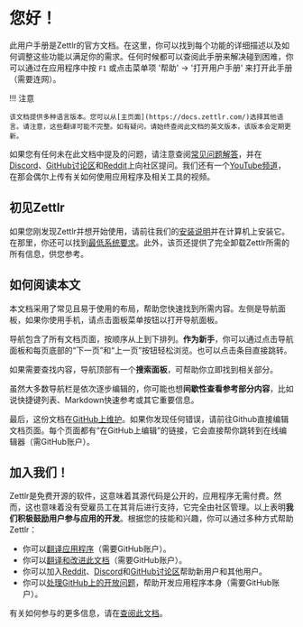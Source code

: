 # 您好！

此用户手册是Zettlr的官方文档。在这里，你可以找到每个功能的详细描述以及如何调整这些功能以满足你的需求。任何时候都可以查阅此手册来解决碰到困难，你可以通过在应用程序中按 `F1` 或点击菜单项 '帮助' → '打开用户手册' 来打开此手册（需要连网）。

!!! 注意

    该文档提供多种语言版本。您可以从[主页面](https://docs.zettlr.com/)选择其他语言。请注意，这些翻译可能不完整。如有疑问，请始终查阅此文档的英文版本，该版本会定期更新。

如果您有任何未在此文档中提及的问题，请注意查阅[常见问题解答](reference/faq.md)，并在[Discord](https://discord.gg/PcfS3DM9Xj)、[GitHub讨论区](https://github.com/Zettlr/Zettlr/discussions)和[Reddit](https://www.reddit.com/r/Zettlr/)上向社区提问。我们还有一个[YouTube频道](https://www.youtube.com/c/Zettlr/)，在那会偶尔上传有关如何使用应用程序及相关工具的视频。

## 初见Zettlr

如果您刚发现Zettlr并想开始使用，请前往我们的[安装说明](getting-started/setup.md)并在计算机上安装它。在那里，你还可以找到[最低系统要求](getting-started/setup.md#minimum-system-requirements)。此外，该页还提供了完全卸载Zettlr所需的所有信息，供您参考。

## 如何阅读本文

本文档采用了常见且易于使用的布局，帮助您快速找到所需内容。左侧是导航面板，如果你使用手机，请点击面板菜单按钮以打开导航面板。

导航包含了所有文档页面，按顺序从上到下排列。**作为新手**，你可以通过点击导航面板和每页底部的“下一页”和“上一页”按钮轻松浏览。也可以点击条目直接跳转。

如果需要查找内容，导航顶部有一个**搜索面板**，可帮助你立即找到相关部分。

虽然大多数导航栏是依次逐步编辑的，你可能也想**间歇性查看参考部分内容**，比如说快捷键列表、Markdown快速参考或其它重要信息。

最后，这份文档在[GitHub上维护](https://github.com/Zettlr/zettlr-docs)。如果你发现任何错误，请前往Github直接编辑文档页面。每个页面都有“在GitHub上编辑”的链接，它会直接帮你跳转到在线编辑器（需GitHub账户）。

## 加入我们！

Zettlr是免费开源的软件，这意味着其源代码是公开的，应用程序无需付费。然而，这也意味着没有受雇员工在其背后进行支持，它完全由社区管理。以上表明**我们积极鼓励用户参与应用的开发**。根据您的技能和兴趣，你可以通过多种方式帮助Zettlr：

- 你可以[翻译应用程序](https://github.com/Zettlr/Zettlr/blob/develop/CONTRIBUTING.md#translation)（需要GitHub账户）。
- 你可以[翻译和改进此文档](https://github.com/Zettlr/zettlr-docs/)（需要GitHub账户）。
- 你可以加入[Reddit](https://www.reddit.com/r/Zettlr/)、[Discord](https://discord.gg/PcfS3DM9Xj)和[GitHub讨论区](https://github.com/Zettlr/Zettlr/discussions)帮助新用户和其他用户。
- 你可以[处理GitHub上的开放问题](https://github.com/Zettlr/Zettlr/issues)，帮助开发应用程序本身（需要GitHub账户）。

有关如何参与的更多信息，请在[查阅此文档](getting-started/get-involved.md)。